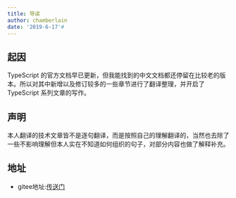 ```yaml
---
title: 导读
author: chamberlain
date: '2019-6-17'#
---
```


## 起因

TypeScript 的官方文档早已更新，但我能找到的中文文档都还停留在比较老的版本。所以对其中新增以及修订较多的一些章节进行了翻译整理，并开启了 TypeScript 系列文章的写作。

## 声明

本人翻译的技术文章皆不是逐句翻译，而是按照自己的理解翻译的，当然也去除了一些不影响理解但本人实在不知道如何组织的句子，对部分内容也做了解释补充。

## 地址

* gitee地址:[传送门](https://gitee.com/chamberlain99/vue-press-blog-system)

  
